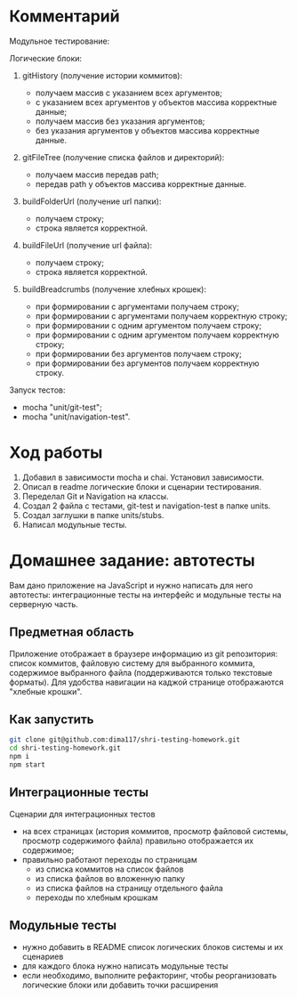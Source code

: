 # Комментарий

Модульное тестирование:

Логические блоки:
1. gitHistory (получение истории коммитов):
    * получаем массив с указанием всех аргументов;
    * с указанием всех аргументов у объектов массива корректные данные;
    * получаем массив без указания аргументов;
    * без указания аргументов у объектов массива корректные данные.

1. gitFileTree (получение списка файлов и директорий):
    * получаем массив передав path;
    * передав path у объектов массива корректные данные.

1. buildFolderUrl (получение url папки):
    * получаем строку;
    * строка является корректной.

1. buildFileUrl (получение url файла):
    * получаем строку;
    * строка является корректной.

1. buildBreadcrumbs (получение хлебных крошек):
    * при формировании с аргументами получаем строку;
    * при формировании с аргументами получаем корректную строку;
    * при формировании с одним аргументом получаем строку;
    * при формировании с одним аргументом получаем корректную строку;
    * при формировании без аргументов получаем строку;
    * при формировании без аргументов получаем корректную строку.

Запуск тестов:
* mocha "unit/git-test";
* mocha "unit/navigation-test".


# Ход работы
1. Добавил в зависимости mocha и chai. Установил зависимости.
1. Описал в readme логические блоки и сценарии тестирования.
1. Переделал Git и Navigation на классы.
1. Создал 2 файла с тестами, git-test и navigation-test в папке units.
1. Создал заглушки в папке units/stubs.
1. Написал модульные тесты.


# Домашнее задание: автотесты

Вам дано приложение на JavaScript и нужно написать для него автотесты: интеграционные тесты на интерфейс и модульные тесты на серверную часть.

## Предметная область

Приложение отображает в браузере информацию из git репозитория: список коммитов, файловую систему для выбранного коммита, содержимое выбранного файла (поддерживаются только текстовые форматы). Для удобства навигации на каджой странице отображаются "хлебные крошки".

## Как запустить

```sh
git clone git@github.com:dima117/shri-testing-homework.git
cd shri-testing-homework.git
npm i
npm start
```

## Интеграционные тесты

Сценарии для интеграционных тестов

- на всех страницах (история коммитов, просмотр файловой системы, просмотр содержимого файла) правильно отображается их содержимое;
- правильно работают переходы по страницам
  - из списка коммитов на список файлов
  - из списка файлов во вложенную папку
  - из списка файлов на страницу отдельного файла
  - переходы по хлебным крошкам

## Модульные тесты

- нужно добавить в README список логических блоков системы и их сценариев
- для каждого блока нужно написать модульные тесты
- если необходимо, выполните рефакторинг, чтобы реорганизовать логические блоки или добавить точки расширения
